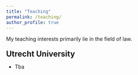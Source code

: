```yaml
---
title: "Teaching"
permalink: /teaching/
author_profile: true
---
```


<p align="justify">  
My teaching interests primarily lie in the field of law.
</p>

<h2 style="margin-top: 20px; margin-bottom: 10px;">Utrecht University</h2>

- Tba
